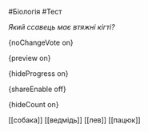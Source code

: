 #Біологія #Тест

*Який ссавець має втяжні кігті?*

{noChangeVote on}

{preview on}

{hideProgress on}

{shareEnable off}

{hideCount on}

[[собака]]
[[ведмідь]]
[[лев]]
[[пацюк]]
